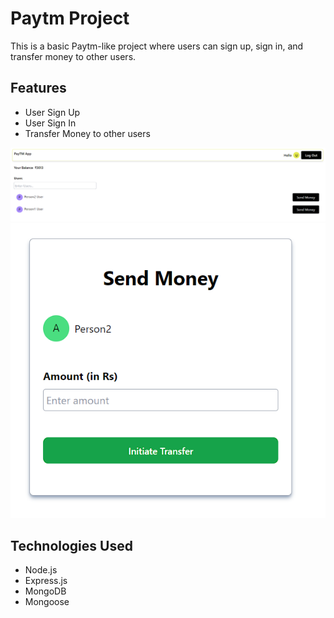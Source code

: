 # Paytm Project

This is a basic Paytm-like project where users can sign up, sign in, and transfer money to other users.

## Features

- User Sign Up
- User Sign In
- Transfer Money to other users

![Project Screenshot](/Frontend/paytm/src/assets/image2.png)
![Project Screenshot](/Frontend/paytm/src/assets/image.png)

## Technologies Used

- Node.js
- Express.js
- MongoDB
- Mongoose
